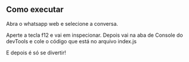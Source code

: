 
## Como executar
Abra o whatsapp web e selecione a conversa.

Aperte a tecla f12 e vai em inspecionar. Depois vai na aba de Console do devTools e cole o código que está no arquivo index.js

E depois é só se divertir!
